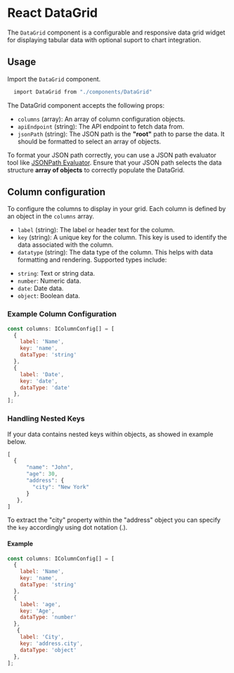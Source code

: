 # React DataGrid

The `DataGrid` component is a configurable and responsive data grid widget for displaying tabular data with optional suport to chart integration.

## Usage

Import the `DataGrid` component.

```bash
  import DataGrid from "./components/DataGrid"
```

The DataGrid component accepts the following props:


* `columns` (array): An array of column configuration objects.
* `apiEndpoint` (string): The API endpoint to fetch data from.
* `jsonPath` (string): The JSON path is the **"root"** path to parse the data. It should be formatted to select an array of objects.

To format your JSON path correctly, you can use a JSON path evaluator tool like [JSONPath Evaluator](https://jsonpath.com/). Ensure that your JSON path selects the data structure **array of objects** to correctly populate the DataGrid.


## Column configuration
To configure the columns to display in your grid. Each column is defined by an object in the `columns` array.

* `label` (string): The label or header text for the column.
* `key` (string): A unique key for the column. This key is used to identify the data associated with the column.
* `datatype` (string): The data type of the column. This helps with data formatting and rendering. Supported types include:
 - `string`: Text or string data.
  - `number`: Numeric data.
  - `date`: Date data.
  - `object`: Boolean data.


### Example Column Configuration

```javascript
const columns: IColumnConfig[] = [
  {
    label: 'Name',
    key: 'name', 
    dataType: 'string'
  },
  {
    label: 'Date', 
    key: 'date', 
    dataType: 'date'
  },
];
```
###  Handling Nested Keys

If your data contains nested keys within objects, as showed in example below. 


```javascript
[
  {
      "name": "John",
      "age": 30,
      "address": {
        "city": "New York"
      }
   },
]

```

To extract the "city" property within the "address" object you can specify the `key` accordingly using dot notation (.).

#### Example

```javascript
const columns: IColumnConfig[] = [
  {
    label: 'Name',
    key: 'name', 
    dataType: 'string'
  },
  {
    label: 'age', 
    key: 'Age', 
    dataType: 'number'
  },
   {
    label: 'City', 
    key: 'address.city', 
    dataType: 'object'
  },
];
```




